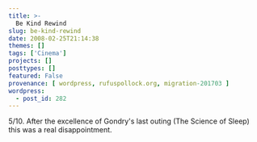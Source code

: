 ```yaml
---
title: >-
  Be Kind Rewind
slug: be-kind-rewind
date: 2008-02-25T21:14:38
themes: []
tags: ['Cinema']
projects: []
posttypes: []
featured: False
provenance: [ wordpress, rufuspollock.org, migration-201703 ]
wordpress:
  - post_id: 282
---
```


5/10. After the excellence of Gondry's last outing (The Science of Sleep) this was a real disappointment.

